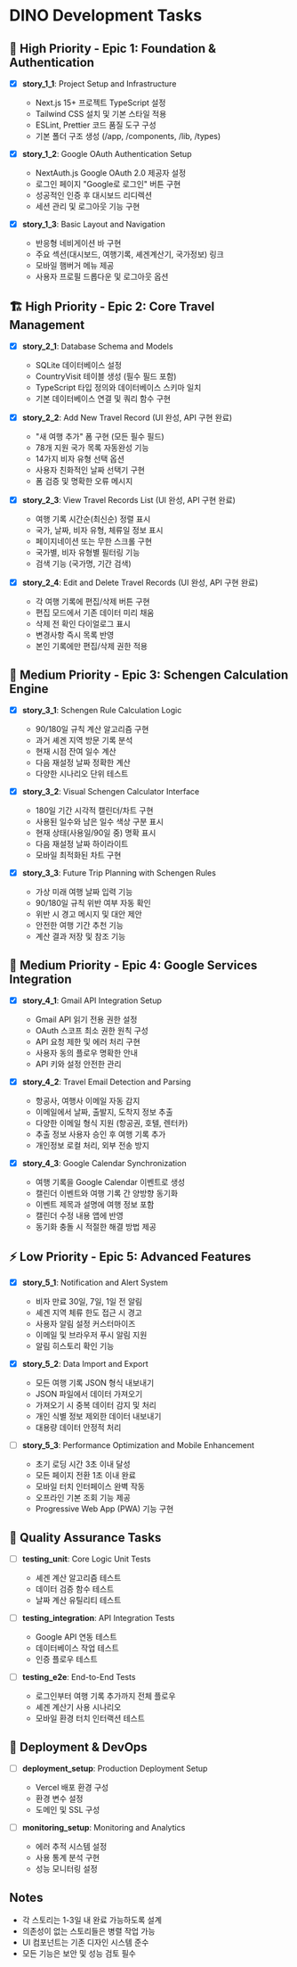 # DINO Development Tasks

## 🚀 High Priority - Epic 1: Foundation & Authentication

- [x] **story_1_1**: Project Setup and Infrastructure
  - Next.js 15+ 프로젝트 TypeScript 설정
  - Tailwind CSS 설치 및 기본 스타일 적용
  - ESLint, Prettier 코드 품질 도구 구성
  - 기본 폴더 구조 생성 (/app, /components, /lib, /types)

- [x] **story_1_2**: Google OAuth Authentication Setup
  - NextAuth.js Google OAuth 2.0 제공자 설정
  - 로그인 페이지 "Google로 로그인" 버튼 구현
  - 성공적인 인증 후 대시보드 리디렉션
  - 세션 관리 및 로그아웃 기능 구현

- [x] **story_1_3**: Basic Layout and Navigation
  - 반응형 네비게이션 바 구현
  - 주요 섹션(대시보드, 여행기록, 셰겐계산기, 국가정보) 링크
  - 모바일 햄버거 메뉴 제공
  - 사용자 프로필 드롭다운 및 로그아웃 옵션

## 🏗️ High Priority - Epic 2: Core Travel Management

- [x] **story_2_1**: Database Schema and Models
  - SQLite 데이터베이스 설정
  - CountryVisit 테이블 생성 (필수 필드 포함)
  - TypeScript 타입 정의와 데이터베이스 스키마 일치
  - 기본 데이터베이스 연결 및 쿼리 함수 구현

- [x] **story_2_2**: Add New Travel Record (UI 완성, API 구현 완료)
  - "새 여행 추가" 폼 구현 (모든 필수 필드)
  - 78개 지원 국가 목록 자동완성 기능
  - 14가지 비자 유형 선택 옵션
  - 사용자 친화적인 날짜 선택기 구현
  - 폼 검증 및 명확한 오류 메시지

- [x] **story_2_3**: View Travel Records List (UI 완성, API 구현 완료)
  - 여행 기록 시간순(최신순) 정렬 표시
  - 국가, 날짜, 비자 유형, 체류일 정보 표시
  - 페이지네이션 또는 무한 스크롤 구현
  - 국가별, 비자 유형별 필터링 기능
  - 검색 기능 (국가명, 기간 검색)

- [x] **story_2_4**: Edit and Delete Travel Records (UI 완성, API 구현 완료)
  - 각 여행 기록에 편집/삭제 버튼 구현
  - 편집 모드에서 기존 데이터 미리 채움
  - 삭제 전 확인 다이얼로그 표시
  - 변경사항 즉시 목록 반영
  - 본인 기록에만 편집/삭제 권한 적용

## 🧮 Medium Priority - Epic 3: Schengen Calculation Engine

- [x] **story_3_1**: Schengen Rule Calculation Logic
  - 90/180일 규칙 계산 알고리즘 구현
  - 과거 셰겐 지역 방문 기록 분석
  - 현재 시점 잔여 일수 계산
  - 다음 재설정 날짜 정확한 계산
  - 다양한 시나리오 단위 테스트

- [x] **story_3_2**: Visual Schengen Calculator Interface
  - 180일 기간 시각적 캘린더/차트 구현
  - 사용된 일수와 남은 일수 색상 구분 표시
  - 현재 상태(사용일/90일 중) 명확 표시
  - 다음 재설정 날짜 하이라이트
  - 모바일 최적화된 차트 구현

- [x] **story_3_3**: Future Trip Planning with Schengen Rules
  - 가상 미래 여행 날짜 입력 기능
  - 90/180일 규칙 위반 여부 자동 확인
  - 위반 시 경고 메시지 및 대안 제안
  - 안전한 여행 기간 추천 기능
  - 계산 결과 저장 및 참조 기능

## 🔌 Medium Priority - Epic 4: Google Services Integration

- [x] **story_4_1**: Gmail API Integration Setup
  - Gmail API 읽기 전용 권한 설정
  - OAuth 스코프 최소 권한 원칙 구성
  - API 요청 제한 및 에러 처리 구현
  - 사용자 동의 플로우 명확한 안내
  - API 키와 설정 안전한 관리

- [x] **story_4_2**: Travel Email Detection and Parsing
  - 항공사, 여행사 이메일 자동 감지
  - 이메일에서 날짜, 출발지, 도착지 정보 추출
  - 다양한 이메일 형식 지원 (항공권, 호텔, 렌터카)
  - 추출 정보 사용자 승인 후 여행 기록 추가
  - 개인정보 로컬 처리, 외부 전송 방지

- [x] **story_4_3**: Google Calendar Synchronization
  - 여행 기록을 Google Calendar 이벤트로 생성
  - 캘린더 이벤트와 여행 기록 간 양방향 동기화
  - 이벤트 제목과 설명에 여행 정보 포함
  - 캘린더 수정 내용 앱에 반영
  - 동기화 충돌 시 적절한 해결 방법 제공

## ⚡ Low Priority - Epic 5: Advanced Features

- [x] **story_5_1**: Notification and Alert System
  - 비자 만료 30일, 7일, 1일 전 알림
  - 셰겐 지역 체류 한도 접근 시 경고
  - 사용자 알림 설정 커스터마이즈
  - 이메일 및 브라우저 푸시 알림 지원
  - 알림 히스토리 확인 기능

- [x] **story_5_2**: Data Import and Export
  - 모든 여행 기록 JSON 형식 내보내기
  - JSON 파일에서 데이터 가져오기
  - 가져오기 시 중복 데이터 감지 및 처리
  - 개인 식별 정보 제외한 데이터 내보내기
  - 대용량 데이터 안정적 처리

- [ ] **story_5_3**: Performance Optimization and Mobile Enhancement
  - 초기 로딩 시간 3초 이내 달성
  - 모든 페이지 전환 1초 이내 완료
  - 모바일 터치 인터페이스 완벽 작동
  - 오프라인 기본 조회 기능 제공
  - Progressive Web App (PWA) 기능 구현

## 🧪 Quality Assurance Tasks

- [ ] **testing_unit**: Core Logic Unit Tests
  - 셰겐 계산 알고리즘 테스트
  - 데이터 검증 함수 테스트
  - 날짜 계산 유틸리티 테스트

- [ ] **testing_integration**: API Integration Tests
  - Google API 연동 테스트
  - 데이터베이스 작업 테스트
  - 인증 플로우 테스트

- [ ] **testing_e2e**: End-to-End Tests
  - 로그인부터 여행 기록 추가까지 전체 플로우
  - 셰겐 계산기 사용 시나리오
  - 모바일 환경 터치 인터랙션 테스트

## 🚀 Deployment & DevOps

- [ ] **deployment_setup**: Production Deployment Setup
  - Vercel 배포 환경 구성
  - 환경 변수 설정
  - 도메인 및 SSL 구성

- [ ] **monitoring_setup**: Monitoring and Analytics
  - 에러 추적 시스템 설정
  - 사용 통계 분석 구현
  - 성능 모니터링 설정

## Notes
- 각 스토리는 1-3일 내 완료 가능하도록 설계
- 의존성이 없는 스토리들은 병렬 작업 가능  
- UI 컴포넌트는 기존 디자인 시스템 준수
- 모든 기능은 보안 및 성능 검토 필수
